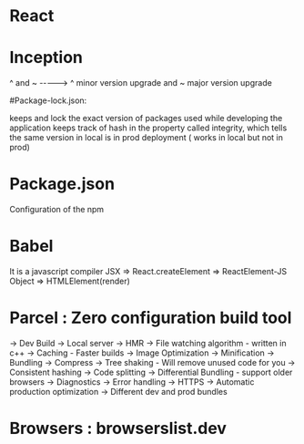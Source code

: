 # React

# Inception

^ and ~ -----> ^ minor version upgrade and ~ major version upgrade

#Package-lock.json:

keeps and lock the exact version of packages used while developing the application
keeps track of hash in the property called integrity, which tells the same version in local is in prod deployment ( works in local but not in prod)

# Package.json

Configuration of the npm

# Babel
It is a javascript compiler
JSX => React.createElement => ReactElement-JS Object => HTMLElement(render)

# Parcel : Zero configuration build tool

-> Dev Build
-> Local server
-> HMR
-> File watching algorithm - written in c++
-> Caching - Faster builds
-> Image Optimization
-> Minification 
-> Bundling
-> Compress
-> Tree shaking - Will remove unused code for you
-> Consistent hashing
-> Code splitting
-> Differential Bundling - support older browsers
-> Diagnostics
-> Error handling
-> HTTPS
-> Automatic production optimization
-> Different dev and prod bundles

# Browsers : browserslist.dev